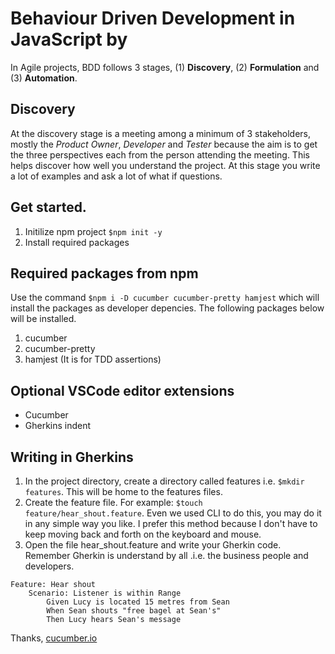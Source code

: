 # Behaviour Driven Development in JavaScript by 

In Agile projects, BDD follows 3 stages, (1) **Discovery**, (2) **Formulation** and (3) **Automation**.

## Discovery

At the discovery stage is a meeting among a minimum of 3 stakeholders, mostly the *Product Owner*, *Developer* and *Tester* because the aim is to get the three perspectives each from the person attending the meeting.
This helps discover how well you understand the project. At this stage you write a lot of examples and ask a lot of what if questions.

## Get started.
1. Initilize npm project `$npm init -y`
2. Install required packages

## Required packages from npm
Use the command `$npm i -D cucumber cucumber-pretty hamjest` which will install the packages as developer depencies. The following packages below will be installed.

1. cucumber 
2. cucumber-pretty 
3. hamjest (It is for TDD assertions)

## Optional VSCode editor extensions
- Cucumber 
- Gherkins indent

## Writing in Gherkins

1. In the project directory, create a directory called features i.e. `$mkdir features`. This will be home to the features files.
2. Create the feature file. For example: `$touch feature/hear_shout.feature`. Even we used CLI to do this, you may do it in any simple way you like. I prefer this method because I don't have to keep moving back and forth on the keyboard and mouse.
3. Open the file hear_shout.feature and write your Gherkin code. Remember Gherkin is understand by all .i.e. the business people and developers.

```
Feature: Hear shout
    Scenario: Listener is within Range
        Given Lucy is located 15 metres from Sean
        When Sean shouts "free bagel at Sean's"
        Then Lucy hears Sean's message
```

Thanks,
[cucumber.io](https://cucumber.io/courses/collection)